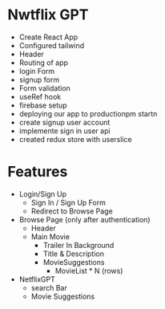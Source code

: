 # Nwtflix GPT 

- Create React App
- Configured tailwind
- Header
- Routing of app
- login Form
- signup form 
- Form validation 
- useRef hook
- firebase setup
- deploying our app to productionpm startn
- create signup user account
- implemente sign in user api
- created redux store with userslice

# Features 
- Login/Sign Up
    - Sign In / Sign Up Form
    - Redirect to Browse Page
- Browse Page (only after authentication)
    - Header
    - Main Movie
        - Trailer In Background
        - Title & Description
        - MovieSuggestions
            - MovieList * N (rows)
- NetflixGPT
    - search Bar
    - Movie Suggestions
 